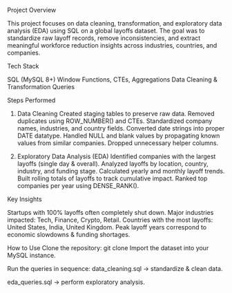 Project Overview

This project focuses on data cleaning, transformation, and exploratory data analysis (EDA) using SQL on a global layoffs dataset.
The goal was to standardize raw layoff records, remove inconsistencies, and extract meaningful workforce reduction insights across industries, countries, and companies.

Tech Stack

SQL (MySQL 8+)
Window Functions, CTEs, Aggregations
Data Cleaning & Transformation Queries

Steps Performed

1. Data Cleaning
Created staging tables to preserve raw data.
Removed duplicates using ROW_NUMBER() and CTEs.
Standardized company names, industries, and country fields.
Converted date strings into proper DATE datatype.
Handled NULL and blank values by propagating known values from similar companies.
Dropped unnecessary helper columns.

2. Exploratory Data Analysis (EDA)
Identified companies with the largest layoffs (single day & overall).
Analyzed layoffs by location, country, industry, and funding stage.
Calculated yearly and monthly layoff trends.
Built rolling totals of layoffs to track cumulative impact.
Ranked top companies per year using DENSE_RANK().

Key Insights

Startups with 100% layoffs often completely shut down.
Major industries impacted: Tech, Finance, Crypto, Retail.
Countries with the most layoffs: United States, India, United Kingdom.
Peak layoff years correspond to economic slowdowns & funding shortages.

How to Use
Clone the repository:
git clone 
Import the dataset into your MySQL instance.

Run the queries in sequence:
data_cleaning.sql → standardize & clean data.

eda_queries.sql → perform exploratory analysis.
